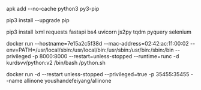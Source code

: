 apk add --no-cache python3 py3-pip


pip3 install --upgrade pip 


pip3 install lxml requests fastapi bs4  uvicorn js2py tqdm pyquery  selenium

docker run --hostname=7e15a2c5f38d --mac-address=02:42:ac:11:00:02 --env=PATH=/usr/local/sbin:/usr/local/bin:/usr/sbin:/usr/bin:/sbin:/bin --privileged  -p 8000:8000 --restart=unless-stopped --runtime=runc -d kurdsvv/python:v2 /bin/bash /python.sh


docker run -d --restart unless-stopped --privileged=true -p 35455:35455 --name allinone youshandefeiyang/allinone
